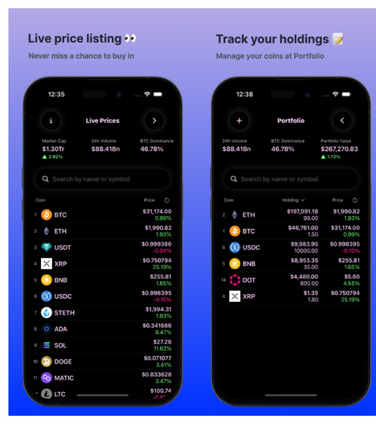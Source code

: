 <div style="display: flex; flex-direction: row;">
    <img src="../1.png" width="375" />
    <img src="../2.png" width="375" />
    <img src="../3.png" width="375" />
    <img src="../4.png" width="375" />
    <img src="../5.png" width="375" /
</div>